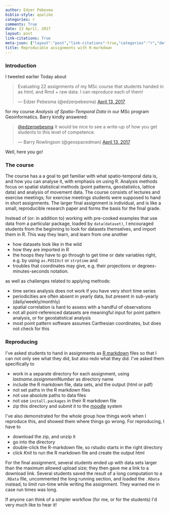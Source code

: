 ```yaml
---
author: Edzer Pebesma
biblio-style: apalike
categories: r
comments: True
date: 13 April, 2017
layout: post
link-citations: True
meta-json: {"layout":"post","link-citations":true,"categories":"r","date":"13 April, 2017","author":"Edzer Pebesma","comments":true,"title":"Reproducible assignments with R-markdown"}
title: Reproducible assignments with R-markdown
---
```


### Introduction

I tweeted earlier Today about 

<blockquote class="twitter-tweet" data-lang="en"><p lang="en" dir="ltr">Evaluating 22 assignments of my MSc course that students handed in as html, and Rmd + raw data. I can reproduce each of them!</p>&mdash; Edzer Pebesma (@edzerpebesma) <a href="https://twitter.com/edzerpebesma/status/852516808171061248">April 13, 2017</a></blockquote>
<script async src="//platform.twitter.com/widgets.js" charset="utf-8"></script>

for my course _Analysis of Spatio-Temporal Data_ in our MSc program Geoinformatics.
Barry kindly answered:

<blockquote class="twitter-tweet" data-lang="en"><p lang="en" dir="ltr"><a href="https://twitter.com/edzerpebesma">@edzerpebesma</a> It would be nice to see a write-up of how you get students to this level of competence.</p>&mdash; Barry Rowlingson (@geospacedman) <a href="https://twitter.com/geospacedman/status/852520658735071232">April 13, 2017</a></blockquote>
<script async src="//platform.twitter.com/widgets.js" charset="utf-8"></script>

Well, here you go!


### The course

The course has a a goal to get familiar with what spatio-temporal
data is, and how you can analyse it, with emphasis on using
R. Analysis methods focus on spatial statistical methods (point
patterns, geostatistics, lattice data) and analysis of movement data.
The course consists of lectures and exercise meetings; for exercise
meetings students were supposed to hand in short assignments. The
larger final assignment is individual, and is like a small, reproducible
research paper and forms the basis for the final grade.

Instead of (or: in addition to) working with pre-cooked examples
that use data from a particular package, loaded by `data(dataset)`,
I encouraged students from the beginning to look for datasets
themselves, and import them in R. This way they learn, and learn
from one another

* how datasets look like in the wild
* how they are imported in R
* the hoops they have to go through to get time or date variables right, e.g. by using `as.POSIXct` or `strptime` and
* troubles that coordinates may give, e.g. their projections or degrees-minutes-seconds notation.

as well as challenges related to applying methods:

* time series analysis does not work if you have very short time series
* periodicities are often absent in yearly data, but present in sub-yearly (daily/weekly/monthly)
* spatial correlation is hard to assess with a handful of observations
* not all point-referenced datasets are meaningful input for point pattern analysis, or for geostatistical analysis
* most point pattern software assumes Carthesian coordinates, but does not check for this

### Reproducing

I've asked students to hand in assignments as [R markdown](http://rmarkdown.rstudio.com/) files so that I can not only see what they did, but also redo what they did. I've asked them specifically to

* work in a separate directory for each assignment, using _lastname_._assignmentNumber_ as directory name
* include the R markdown file, data sets, and the output (html or pdf)
* not set paths in the R markdown files
* not use absolute paths to data files
* not use `install.packages` in their R markdown file
* zip this directory and submit it to the [moodle](https://moodle.org/) system

I've also demonstrated for the whole group how things work when I reproduce this, and showed them where things go wrong. For reproducing, I have to

* download the zip, and unzip it 
* go into the directory
* double-click the R-markdown file, so rstudio starts in the right directory
* click _Knit_ to run the R markdown file and create the output html

For the final assignment, several students ended up with data sets
larger than the maximum allowed upload size; they then gave me a
link to a download link. Several students saved the result of a
long computation to a `.RData` file, uncommented the long running
section, and loaded the `.RData` instead, to limit run-time while
writing the assignment. They warned me in case run times was long.

If anyone can think of a simpler workflow (for me, or for the
students) I'd very much like to hear it!
